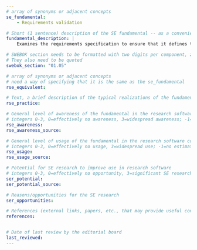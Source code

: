 ```yaml
---
# array of synonyms or adjacent concepts
se_fundamental:
    - Requirements validation

# Short (1 sentence) description of the SE fundamental -- as a convenience
fundamental_description: |
    Examines the requirements specification to ensure that it defines the right software (e.g., the software that the users expect). May be done by inspection or reviews, (rapid) prototyping, or model analysis, depending on the methods used for requirements specification.

# SWEBOK section needs to be formatted with two digits per component, zero-filled so that they sort lexically as strings
# They also need to be quoted
swebok_section: "01.05"

# array of synonyms or adjacent concepts
# need a way of specifying that it is the same as the se_fundamental
rse_equivalent:

# Text, a brief description of the typical realizations of the fundamental, in RSE practice
rse_practice: 

# General level of awareness of the fundamental in the research software community
# integers 0-3, 0=effectively no awareness, 3=widespread awareness; -1=no estimate
rse_awareness: 
rse_awareness_source: 

# General level of usage of the fundamental in the research software community
# integers 0-3, 0=effectively no usage, 3=widespread use; -1=no estimate
rse_usage: 
rse_usage_source: 

# Potential for SE research to improve use in research software
# integers 0-3, 0=effectively no opportunity, 3=significant SE research beneficial; -1=no estimate
ser_potential: 
ser_potential_source: 

# Reasons/opportunities for the SE research
ser_opportunities: 

# References (external links, papers, etc., that may provide useful connections)
references:


# Date of last review by the editorial board
last_reviewed: 
---
```

